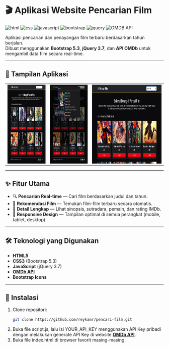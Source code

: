 # 🎬 Aplikasi Website Pencarian Film

![html](https://img.shields.io/badge/HTML5-E34F26?style=for-the-badge&logo=html5&logoColor=white)
![css](https://img.shields.io/badge/CSS3-1572B6?style=for-the-badge&logo=css3&logoColor=white)
![javascript](https://img.shields.io/badge/JavaScript-F7DF1E?style=for-the-badge&logo=javascript&logoColor=black)
![bootstrap](https://img.shields.io/badge/Bootstrap-563D7C?style=for-the-badge&logo=bootstrap&logoColor=white)
![jquery](https://img.shields.io/badge/jQuery-0769AD?style=for-the-badge&logo=jquery&logoColor=white)
![OMDB API](https://img.shields.io/badge/OMDb_API-black?style=for-the-badge&logo=api&logoColor=white)

Aplikasi pencarian dan penayangan film terbaru berdasarkan tahun berjalan.  
Dibuat menggunakan **Bootstrap 5.3**, **jQuery 3.7**, dan **API OMDb** untuk mengambil data film secara real-time.

---

## 📸 Tampilan Aplikasi
<table>
  <tr>
    <td><img src="screenshoot-aplikasi/foto1.png" alt="Screenshot 1" width="100%" height="250"></td>
    <td><img src="screenshoot-aplikasi/foto2.png" alt="Screenshot 2" width="100%" height="250"></td>
    <td><img src="screenshoot-aplikasi/foto3.png" alt="Screenshot 3" width="100%" height="250"></td>
  </tr>
</table>

---

## ✨ Fitur Utama
- 🔍 **Pencarian Real-time** — Cari film berdasarkan judul dan tahun.
- 📅 **Rekomendasi Film** — Temukan film-film terbaru secara otomatis.
- 📄 **Detail Lengkap** — Lihat sinopsis, sutradara, pemain, dan rating IMDb.
- 📱 **Responsive Design** — Tampilan optimal di semua perangkat (mobile, tablet, desktop).

---

## 🛠 Teknologi yang Digunakan
- **HTML5**
- **CSS3** (Bootstrap 5.3)
- **JavaScript** (jQuery 3.7)
- **[OMDb API](https://www.omdbapi.com/)**
- **Bootstrap Icons**

---

## 🚀 Instalasi
1. Clone repositori:
   ```bash
   git clone https://github.com/reykamr/pencari-film.git
2. Buka file script.js, lalu Isi YOUR_API_KEY menggunakan API Key pribadi dengan melakukan generate API Key di website **[OMDb API](https://www.omdbapi.com/apikey.aspx)**.
3. Buka file index.html di browser favorit masing-masing.
